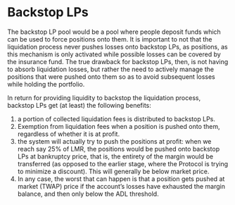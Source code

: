 # Backstop LPs

The backstop LP pool would be a pool where people deposit funds which can be used to force positions onto them. It is important to not that the liquidation process never pushes losses onto backstop LPs, as positions, as this mechanism is only activated while possible losses can be covered by the insurance fund. The true drawback for backstop LPs, then, is not having to absorb liquidation losses, but rather the need to actively manage the positions that were pushed onto them so as to avoid subsequent losses while holding the portfolio.

In return for providing liquidity to backstop the liquidation process, backstop LPs get (at least) the following benefits:

1. a portion of collected liquidation fees is distributed to backstop LPs.
2. Exemption from liquidation fees when a position is pushed onto them, regardless of whether it is at profit.
3. the system will actually try to push the positions at profit: when we reach say 25% of LMR, the positions would be pushed onto backstop LPs at bankruptcy price, that is, the entirety of the margin would be transferred (as opposed to the earlier stage, where the Protocol is trying to minimize a discount). This will generally be below market price.
4. In any case, the worst that can happen is that a position gets pushed at market (TWAP) price if the account’s losses have exhausted the margin balance, and then only below the ADL threshold.
